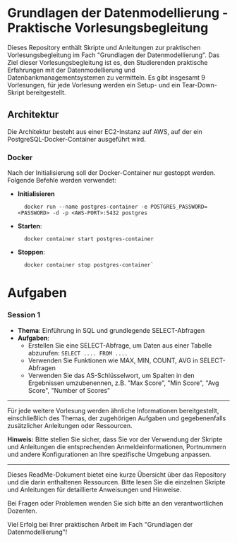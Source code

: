 # Grundlagen der Datenmodellierung - Praktische Vorlesungsbegleitung

Dieses Repository enthält Skripte und Anleitungen zur praktischen Vorlesungsbegleitung im Fach "Grundlagen der Datenmodellierung". Das Ziel dieser Vorlesungsbegleitung ist es, den Studierenden praktische Erfahrungen mit der Datenmodellierung und Datenbankmanagementsystemen zu vermitteln. Es gibt insgesamt 9 Vorlesungen, für jede Vorlesung werden ein Setup- und ein Tear-Down-Skript bereitgestellt.

## Architektur

Die Architektur besteht aus einer EC2-Instanz auf AWS, auf der ein PostgreSQL-Docker-Container ausgeführt wird.

### Docker

Nach der Initialisierung soll der Docker-Container nur gestoppt werden. Folgende Befehle werden verwendet:

- **Initialisieren**

        docker run --name postgres-container -e POSTGRES_PASSWORD=<PASSWORD> -d -p <AWS-PORT>:5432 postgres

- **Starten**: 

        docker container start postgres-container

- **Stoppen**:  

        docker container stop postgres-container`

# Aufgaben

### Session 1

- **Thema**: Einführung in SQL und grundlegende SELECT-Abfragen
- **Aufgaben**:
  - Erstellen Sie eine SELECT-Abfrage, um Daten aus einer Tabelle abzurufen: `SELECT .... FROM ....`
  - Verwenden Sie Funktionen wie MAX, MIN, COUNT, AVG in SELECT-Abfragen
  - Verwenden Sie das AS-Schlüsselwort, um Spalten in den Ergebnissen umzubenennen, z.B. "Max Score", "Min Score", "Avg Score", "Number of Scores"

---

Für jede weitere Vorlesung werden ähnliche Informationen bereitgestellt, einschließlich des Themas, der zugehörigen Aufgaben und gegebenenfalls zusätzlicher Anleitungen oder Ressourcen.

**Hinweis:** Bitte stellen Sie sicher, dass Sie vor der Verwendung der Skripte und Anleitungen die entsprechenden Anmeldeinformationen, Portnummern und andere Konfigurationen an Ihre spezifische Umgebung anpassen.

---

Dieses ReadMe-Dokument bietet eine kurze Übersicht über das Repository und die darin enthaltenen Ressourcen. Bitte lesen Sie die einzelnen Skripte und Anleitungen für detaillierte Anweisungen und Hinweise.

Bei Fragen oder Problemen wenden Sie sich bitte an den verantwortlichen Dozenten.

Viel Erfolg bei Ihrer praktischen Arbeit im Fach "Grundlagen der Datenmodellierung"!